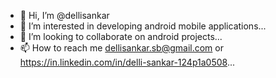 - 👋 Hi, I’m @dellisankar
- 👀 I’m interested in developing android mobile applications...
- 💞️ I’m looking to collaborate on android projects...
- 📫 How to reach me dellisankar.sb@gmail.com or https://in.linkedin.com/in/delli-sankar-124p1a0508...

<!---
ismart-sankar/ismart-sankar is a ✨ special ✨ repository because its `README.md` (this file) appears on your GitHub profile.
You can click the Preview link to take a look at your changes.
--->
